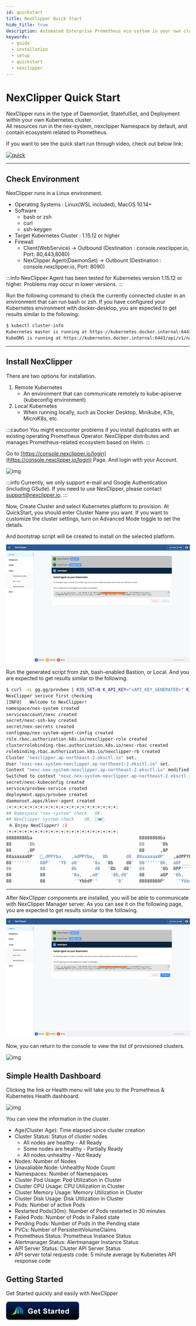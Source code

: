 ```yaml
---
id: quickstart
title: NexClipper Quick Start
hide_title: true
description: Automated Enterprise Prometheus eco-system in your own cluster.
keywords:
  - guide
  - installation
  - setup
  - quickstart
  - nexclipper
---
```


# NexClipper Quick Start

NexClipper runs in the type of DaemonSet, StatefulSet, and Deployment within your own Kubernetes cluster.  
All resources run in the nex-system, nexclipper Namespace by default, and contain ecosystem related to Prometheus.

If you want to see the quick start run through video, check out below link:

[![quick](http://img.youtube.com/vi/oywX6d3a5JM/0.jpg)](https://youtu.be/oywX6d3a5JM) 

---

## Check Environment

NexClipper runs in a Linux environment.

* Operating Systems : Linux(WSL included), MacOS 10.14+
* Software
  * bash or zsh
  * curl
  * ssh-keygen
* Target Kubernetes Cluster : 1.15.12 or higher
* Firewall
  * Client(WebService) -> Outbound (Destination : console.nexclipper.io, Port: 80,443,8080)
  * NexClipper Agent(DaemonSet) -> Outbount (Destination : console.nexclipper.io, Port: 8090)

:::info
NexClipper Agent has been tested for Kubernetes version 1.15.12 or higher. Problems may occur in lower versions.
:::

Run the following command to check the currently connected cluster in an environment that can run bash or zsh. If you have configured your Kubernetes environment with docker-desktop, you are expected to get results similar to the following:

```bash
$ kubectl cluster-info
Kubernetes master is running at https://kubernetes.docker.internal:6443
KubeDNS is running at https://kubernetes.docker.internal:6443/api/v1/namespaces/kube-system/services/kube-dns:dns/proxy
```
---

## Install NexClipper

There are two options for installation.  

1. Remote Kubernetes
   * An environment that can communicate remotely to kube-apiserve (kubeconfig environment)
2. Local Kubernetes
   * When running locally, such as Docker Desktop, Minikube, K3s, MicroK8s, etc.

:::caution
You might encounter problems if you install duplicates with an existing operating Prometheus Operator. NexClipper distributes and manages Prometheus-related ecosystem based on Helm.
:::

Go to [https://console.nexclipper.io/login](https://console.nexclipper.io/login) Page. And login with your Account.


![img](../static/img/nc-login.png)

:::info
Currently, we only support e-mail and Google Authentication (including GSuite). If you need to use NexClipper, please contact support@nexclipper.io.
:::

Now, Create Cluster and select Kubernetes platform to provision. At QuickStart, you should enter Cluster Name you want. If you want to customize the cluster settings, turn on Advanced Mode toggle to set the details.  

And bootstrap script will be created to install on the selected platform.

![img](../static/img/nc-bootstrap.png)

Run the generated script from zsh, bash-enabled Bastion, or Local. And you are expected to get results similar to the following.  

```sh
$ curl -sL gg.gg/provbee | K3S_SET=N K_API_KEY="<API_KEY_GENERATED>" K_PLATFORM="kubernetes" K_MANAGER_URL="https://console.nexclipper.io:8090" K_ZONE_ID="415" K_CLUSTER_NAME="nexclipper_demo" bash
NexClipper serivce first checking
[INFO]   Welcome to NexClipper!
namespace/nex-system created
serviceaccount/nexc created
secret/nexc-ssh-key created
secret/nex-secrets created
configmap/nex-system-agent-config created
role.rbac.authorization.k8s.io/nexclipper-role created
clusterrolebinding.rbac.authorization.k8s.io/nexc-rbac created
rolebinding.rbac.authorization.k8s.io/nexclipper-rb created
Cluster "nexclipper.ap-northeast-2.eksctl.io" set.
User "nexc-nex-system-nexclipper.ap-northeast-2.eksctl.io" set.
Context "nexc-nex-system-nexclipper.ap-northeast-2.eksctl.io" modified.
Switched to context "nexc-nex-system-nexclipper.ap-northeast-2.eksctl.io".
secret/nexc-kubeconfig created
service/provbee-service created
deployment.apps/provbee created
daemonset.apps/klevr-agent created
:+:+:+:+:+:+:+:+:+:+:+:+:+:+:+:+:+:+:+:+:+:
## Namespace "nex-system" check	  OK.
## NexClipper system check	  OK. 🍯❤️🐝
 ⛵ Enjoy NexClipper! :)
:+:+:+:+:+:+:+:+:+:+:+:+:+:+:+:+:+:+:+:+:+:
88888888ba                                         88888888ba
88      '8b                                        88      '8b
88      ,8P                                        88      ,8P
88aaaaaa8P'  🐝,dPPYba,   ,adPPYba,   8b       d8  88aaaaaa8P'   ,adPPYba,   ,adPPYba,
88'''''''    88P'   'Y8  a8'     '8a  '8b     d8'  88''''''8b,  a8P_____88  a8P_____88
88           88          8b       d8   '8b   d8'   88      '8b  8PP'''''''  8PP'''''''
88           88          '8a,   ,a8'    '8b,d8'    88      a8P  '8b,   ,aa  '8b,   ,aa
88           88           ''YbbdP''       '8'      88888888P'    ''Ybbd8''   ''Ybbd8''
```

---

After NexClipper components are installed, you will be able to communicate with NexClipper Manager server. As you can see it on the following page, you are expected to get results similar to the following.  

![img](../static/img/nc-completed-bootstrap.png)

Now, you can return to the console to view the list of provisioned clusters.

![img](../static/img/nc-cluster-dashboard.png)

## Simple Health Dashboard

Clicking the link or Health menu will take you to the Prometheus & Kubernetes Health dashboard.

![img](../static/img/nc-prom-dashboard.png)

You can view the information in the cluster.  
* Age(Cluster Age): Time elapsed since cluster creation
* Cluster Status: Status of cluster nodes
  * All nodes are healthy - All Ready
  * Some nodes are healthy - Partially Ready
  * All nodes unhealthy - Not Ready
* Nodes: Number of Nodes
* Unavaliable Node: Unhealthy Node Count
* Namespaces: Number of Namespaces
* Cluster Pod Usage: Pod Utilization in Cluster
* Cluster CPU Usage: CPU Utilization in Cluster
* Cluster Memory Usage: Memory Utilization in Cluster
* Cluster Disk Usage: Disk Utilization in Cluster
* Pods: Number of active Pods
* Restarted Pods(30m): Number of Pods restarted in 30 minutes
* Failed Pods: Number of Pods in Failed state
* Pending Pods: Number of Pods in the Pending state
* PVCs: Number of PersistentVolumeClaims
* Prometheus Status: Prometheus Instance Status
* Alertmanager Status: Alertmanager Instance Status
* API Server Status: Cluster API Server Status
* API server total requests code: 5 minute average by Kubenetes API response code

## Getting Started

Get Started quickly and easily with NexClipper

[![freetrial](../static/img/get-started-button.png)](https://console.nexclipper.io)